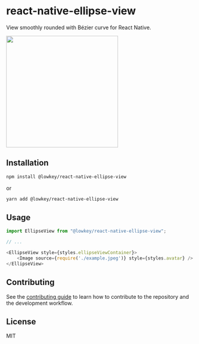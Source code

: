 
# react-native-ellipse-view

View smoothly rounded with Bézier curve for React Native.

<img src="https://user-images.githubusercontent.com/20337903/114556770-b4978b00-9c71-11eb-8a4b-27ffd82c4243.png" width="300">

## Installation

```sh
npm install @lowkey/react-native-ellipse-view
```
or
```sh
yarn add @lowkey/react-native-ellipse-view
```

## Usage

```js
import EllipseView from "@lowkey/react-native-ellipse-view";

// ...

<EllipseView style={styles.ellipseViewContainer}>
    <Image source={require('./example.jpeg')} style={styles.avatar} />
</EllipseView>

```

## Contributing

See the [contributing guide](CONTRIBUTING.md) to learn how to contribute to the repository and the development workflow.

## License

MIT
